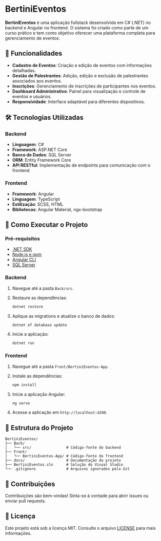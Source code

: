 # BertiniEventos

**BertiniEventos** é uma aplicação fullstack desenvolvida em C# (.NET) no backend e Angular no frontend. O sistema foi criado como parte de um curso prático e tem como objetivo oferecer uma plataforma completa para gerenciamento de eventos.

## 📌 Funcionalidades

- **Cadastro de Eventos**: Criação e edição de eventos com informações detalhadas.
- **Gestão de Palestrantes**: Adição, edição e exclusão de palestrantes associados aos eventos.
- **Inscrições**: Gerenciamento de inscrições de participantes nos eventos.
- **Dashboard Administrativo**: Painel para visualização e controle de eventos e usuários.
- **Responsividade**: Interface adaptável para diferentes dispositivos.

## 🛠️ Tecnologias Utilizadas

### Backend

- **Linguagem**: C#
- **Framework**: ASP.NET Core
- **Banco de Dados**: SQL Server
- **ORM**: Entity Framework Core
- **API RESTful**: Implementação de endpoints para comunicação com o frontend

### Frontend

- **Framework**: Angular
- **Linguagem**: TypeScript
- **Estilização**: SCSS, HTML
- **Bibliotecas**: Angular Material, ngx-bootstrap

## 🚀 Como Executar o Projeto

### Pré-requisitos

- [.NET SDK](https://dotnet.microsoft.com/download)
- [Node.js e npm](https://nodejs.org/)
- [Angular CLI](https://angular.io/cli)
- [SQL Server](https://www.microsoft.com/pt-br/sql-server)

### Backend

1. Navegue até a pasta `Back/src`.
2. Restaure as dependências:

   ```bash
   dotnet restore
   ```

3. Aplique as migrations e atualize o banco de dados:

   ```bash
   dotnet ef database update
   ```

4. Inicie a aplicação:

   ```bash
   dotnet run
   ```

### Frontend

1. Navegue até a pasta `Front/BertiniEventos-App`.
2. Instale as dependências:

   ```bash
   npm install
   ```

3. Inicie a aplicação Angular:

   ```bash
   ng serve
   ```

4. Acesse a aplicação em `http://localhost:4200`.

## 📂 Estrutura do Projeto

```
BertiniEventos/
├── Back/
│   └── src/                # Código-fonte do backend
├── Front/
│   └── BertiniEventos-App/ # Código-fonte do frontend
├── docs/                   # Documentação do projeto
├── BertiniEventos.sln      # Solução do Visual Studio
└── .gitignore              # Arquivos ignorados pelo Git
```

## 🤝 Contribuições

Contribuições são bem-vindas! Sinta-se à vontade para abrir issues ou enviar pull requests.

## 📄 Licença

Este projeto está sob a licença MIT. Consulte o arquivo [LICENSE](LICENSE) para mais informações.
